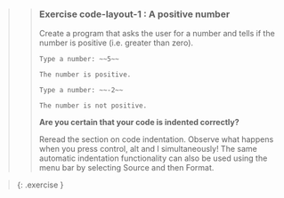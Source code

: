 >>### Exercise code-layout-1 : A positive number
>>
>>Create a program that asks the user for a number and tells if the number is positive (i.e. greater than zero).
>>
>>```output
>>Type a number: ~~5~~
>>
>>The number is positive.
>>```
>>
>>```output
>>Type a number: ~~-2~~
>>
>>The number is not positive.
>>```
>> **Are you certain that your code is indented correctly?**
>>
>>Reread the section on code indentation. Observe what happens when you press control, alt and l simultaneously! The same automatic indentation functionality can also be used using the menu bar by selecting Source and then Format.

>{: .exercise }
